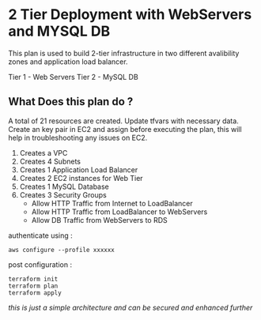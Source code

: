 # 2 Tier Deployment with WebServers and MYSQL DB
This plan is used to build 2-tier infrastructure in two different avalibility zones and application load balancer.

Tier 1 - Web Servers
Tier 2 - MySQL DB 
## What Does this plan do ?
A total of 21 resources are created. Update tfvars with necessary data.
Create an key pair in EC2 and assign before executing the plan, this will help in troubleshooting any issues on EC2.

1. Creates a VPC
2. Creates 4 Subnets
3. Creates 1 Application Load Balancer
4. Creates 2 EC2 instances for Web Tier
5. Creates 1 MySQL Database
6. Creates 3 Security Groups
    * Allow HTTP Traffic from Internet to LoadBalancer
    * Allow HTTP Traffic from LoadBalancer to WebServers
    * Allow DB Traffic from WebServers to RDS

authenticate using : 
```
aws configure --profile xxxxxx
```

post configuration :

```
terraform init
terraform plan
terraform apply
```

*this is just a simple architecture and can be secured and enhanced further*
